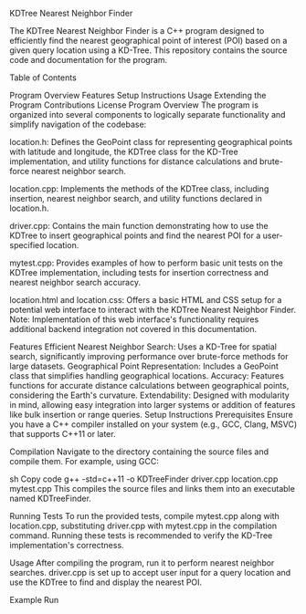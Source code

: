 
KDTree Nearest Neighbor Finder

The KDTree Nearest Neighbor Finder is a C++ program designed to efficiently find the nearest geographical point of interest (POI) based on a given query location using a KD-Tree. This repository contains the source code and documentation for the program.

Table of Contents

Program Overview
Features
Setup Instructions
Usage
Extending the Program
Contributions
License
Program Overview
The program is organized into several components to logically separate functionality and simplify navigation of the codebase:

location.h: Defines the GeoPoint class for representing geographical points with latitude and longitude, the KDTree class for the KD-Tree implementation, and utility functions for distance calculations and brute-force nearest neighbor search.

location.cpp: Implements the methods of the KDTree class, including insertion, nearest neighbor search, and utility functions declared in location.h.

driver.cpp: Contains the main function demonstrating how to use the KDTree to insert geographical points and find the nearest POI for a user-specified location.

mytest.cpp: Provides examples of how to perform basic unit tests on the KDTree implementation, including tests for insertion correctness and nearest neighbor search accuracy.

location.html and location.css: Offers a basic HTML and CSS setup for a potential web interface to interact with the KDTree Nearest Neighbor Finder. Note: Implementation of this web interface's functionality requires additional backend integration not covered in this documentation.

Features
Efficient Nearest Neighbor Search: Uses a KD-Tree for spatial search, significantly improving performance over brute-force methods for large datasets.
Geographical Point Representation: Includes a GeoPoint class that simplifies handling geographical locations.
Accuracy: Features functions for accurate distance calculations between geographical points, considering the Earth's curvature.
Extendability: Designed with modularity in mind, allowing easy integration into larger systems or addition of features like bulk insertion or range queries.
Setup Instructions
Prerequisites
Ensure you have a C++ compiler installed on your system (e.g., GCC, Clang, MSVC) that supports C++11 or later.

Compilation
Navigate to the directory containing the source files and compile them. For example, using GCC:

sh
Copy code
g++ -std=c++11 -o KDTreeFinder driver.cpp location.cpp mytest.cpp
This compiles the source files and links them into an executable named KDTreeFinder.

Running Tests
To run the provided tests, compile mytest.cpp along with location.cpp, substituting driver.cpp with mytest.cpp in the compilation command. Running these tests is recommended to verify the KD-Tree implementation's correctness.

Usage
After compiling the program, run it to perform nearest neighbor searches. driver.cpp is set up to accept user input for a query location and use the KDTree to find and display the nearest POI.

Example Run
